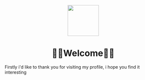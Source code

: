 
<div align="center">
  <img src="https://giphy.com/clips/originals-hacker-desi-hackette-lu01tsQqf1mJuHrFVq" width="100"/>
</div>

<h1 align='center'>👨‍💻Welcome👨‍💻</h1>

<p>Firstly i'd like to thank you for visiting my profile, i hope you find it interesting</p>

<!--
Here are some ideas to get you started:

- 🔭 I’m currently working on ...
- 🌱 I’m currently learning ...
- 👯 I’m looking to collaborate on ...
- 🤔 I’m looking for help with ...
- 💬 Ask me about ...
- 📫 How to reach me: ...
- 😄 Pronouns: ...
- ⚡ Fun fact: ...

-->
